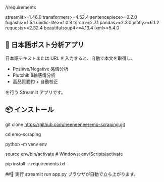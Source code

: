 //requirements

streamlit>=1.46.0
transformers>=4.52.4
sentencepiece>=0.2.0
fugashi>=1.5.1
unidic-lite>=1.0.8
torch>=2.7.1
pandas>=2.3.0
plotly>=6.1.2
requests>=2.32.4
beautifulsoup4>=4.13.4
lxml>=5.4.0

## 📘 日本語ポスト分析アプリ

日本語テキストまたは URL を入力すると、自動で本文を取得し、  
- Positive/Negative 感情分析  
- Plutchik 8軸感情分析  
- 高品質要約 + 自動校正  

を行う Streamlit アプリです。

## 📦 インストール

git clone https://github.com/neeneenee/emo-scraping.git

cd emo-scraping

python -m venv env

source env/bin/activate    # Windows: env\Scripts\activate

pip install -r requirements.txt


##🚀 実行
streamlit run app.py
ブラウザが自動で立ち上がります。

